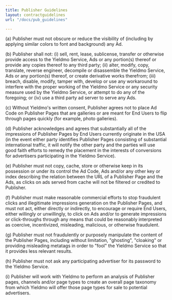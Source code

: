 ```yaml
---
title: Publisher Guidelines
layout: contractguidelines
url: "/docs/pub_guidelines"

---
```

\(a) Publisher must not obscure or reduce the visibility of (including by applying similar colors to font and background) any Ad.

\(b) Publisher shall not: (i) sell, rent, lease, sublicense, transfer or otherwise provide access to the Yieldmo Service, Ads or any portion(s) thereof or provide any copies thereof to any third party; (ii) alter, modify, copy, translate, reverse engineer, decompile or disassemble the Yieldmo Service, Ads or any portion(s) thereof, or create derivative works therefrom; (iii) breach, disable, modify, tamper with, develop or use any workaround to interfere with the proper working of the Yieldmo Service or any security measure used by the Yieldmo Service, or attempt to do any of the foregoing; or (iv) use a third party ad server to serve any Ads.

\(c) Without Yieldmo's written consent, Publisher agrees not to place Ad Code on Publisher Pages that are galleries or are meant for End Users to flip through pages quickly (for example, photo galleries).

\(d) Publisher acknowledges and agrees that substantially all of the impressions of Publisher Pages by End Users currently originate in the USA (in the event either party identifies Publisher Pages consisting of substantial international traffic, it will notify the other party and the parties will use good faith efforts to remedy the placement in the interests of conversions for advertisers participating in the Yieldmo Service).

\(e) Publisher must not copy, cache, store or otherwise keep in its possession or under its control the Ad Code, Ads and/or any other key or index describing the relation between the URL of a Publisher Page and the Ads, as clicks on ads served from cache will not be filtered or credited to Publisher.

\(f) Publisher must make reasonable commercial efforts to stop fraudulent clicks and illegitimate impressions generation on the Publisher Pages, and must not act, either directly or indirectly, to encourage or require End Users, either willingly or unwillingly, to click on Ads and/or to generate impressions or click-throughs through any means that could be reasonably interpreted as coercive, incentivized, misleading, malicious, or otherwise fraudulent.

\(g) Publisher must not fraudulently or purposely manipulate the content of the Publisher Pages, including without limitation, "ghosting", "cloaking" or providing misleading metatags in order to "fool" the Yieldmo Service so that it provides less relevant results.

\(h) Publisher must not ask any participating advertiser for its password to the Yieldmo Service.

\(i) Publisher will work with Yieldmo to perform an analysis of Publisher pages, channels and/or page types to create an overall page taxonomy from which Yieldmo will offer those page types for sale to potential advertisers.